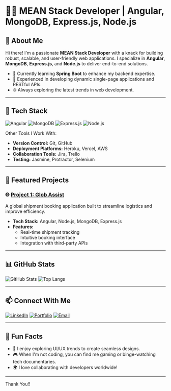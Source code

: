 # 👨‍💻 MEAN Stack Developer | Angular, MongoDB, Express.js, Node.js

## 🌟 About Me

Hi there! I'm a passionate **MEAN Stack Developer** with a knack for building robust, scalable, and user-friendly web applications. I specialize in **Angular**, **MongoDB**, **Express.js**, and **Node.js** to deliver end-to-end solutions.

- 🌱 Currently learning **Spring Boot** to enhance my backend expertise.
- 🚀 Experienced in developing dynamic single-page applications and RESTful APIs.
- 🌐 Always exploring the latest trends in web development.

---

## 🚀 Tech Stack

![Angular](https://img.shields.io/badge/Angular-DD0031?style=for-the-badge&logo=angular&logoColor=white)
![MongoDB](https://img.shields.io/badge/MongoDB-47A248?style=for-the-badge&logo=mongodb&logoColor=white)
![Express.js](https://img.shields.io/badge/Express.js-000000?style=for-the-badge&logo=express&logoColor=white)
![Node.js](https://img.shields.io/badge/Node.js-339933?style=for-the-badge&logo=node.js&logoColor=white)

Other Tools I Work With:
- **Version Control:** Git, GitHub
- **Deployment Platforms:** Heroku, Vercel, AWS
- **Collaboration Tools:** Jira, Trello
- **Testing:** Jasmine, Protractor, Selenium

---

## 📂 Featured Projects

### 🌐 [Project 1: Glob Assist](https://github.com/your-glob-assist-repo)
A global shipment booking application built to streamline logistics and improve efficiency.

- **Tech Stack:** Angular, Node.js, MongoDB, Express.js
- **Features:**
  - Real-time shipment tracking
  - Intuitive booking interface
  - Integration with third-party APIs

---

## 📊 GitHub Stats

![GitHub Stats](https://github-readme-stats.vercel.app/api?username=Ravindra-Sarode&show_icons=true&theme=radical)
![Top Langs](https://github-readme-stats.vercel.app/api/top-langs/?username=Ravindra-Sarode&layout=compact&theme=radical)

---

## 📫 Connect With Me

[![LinkedIn](https://img.shields.io/badge/LinkedIn-0A66C2?style=for-the-badge&logo=linkedin&logoColor=white)](www.linkedin.com/in/ravindra-sarode-92923617b)
[![Portfolio](https://img.shields.io/badge/Portfolio-000000?style=for-the-badge&logo=react&logoColor=white)](https://yourportfolio.com)
[![Email](https://img.shields.io/badge/Email-D14836?style=for-the-badge&logo=gmail&logoColor=white)](mailto:saroderavindra95@gmail.com)

---

## 🌟 Fun Facts
- 🎨 I enjoy exploring UI/UX trends to create seamless designs.
- 🎮 When I'm not coding, you can find me gaming or binge-watching tech documentaries.
- 🌍 I love collaborating with developers worldwide!

---
Thank You!!
